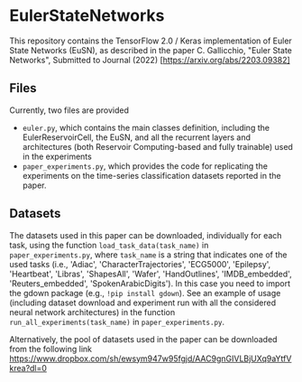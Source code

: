 # EulerStateNetworks
This repository contains the TensorFlow 2.0 / Keras implementation of Euler State Networks (EuSN), as described in the paper
C. Gallicchio, "Euler State Networks", Submitted to Journal (2022) [https://arxiv.org/abs/2203.09382] 

## Files
Currently, two files are provided
* `euler.py`, which contains the main classes definition, including the EulerReservoirCell, the EuSN, and all the recurrent layers and architectures (both Reservoir Computing-based and fully trainable) used in the experiments
* `paper_experiments.py`, which provides the code for replicating the experiments on the time-series classification datasets reported in the paper.

## Datasets
The datasets used in this paper can be downloaded, individually for each task, using the function `load_task_data(task_name)` in `paper_experiments.py`, where `task_name` is a string that indicates one of the used tasks (i.e., 'Adiac', 'CharacterTrajectories', 'ECG5000', 'Epilepsy', 'Heartbeat', 'Libras', 'ShapesAll', 'Wafer', 'HandOutlines', 'IMDB_embedded', 'Reuters_embedded', 'SpokenArabicDigits'). 
In this case you need to import the gdown package (e.g., `!pip install gdown`). See an example of usage (including dataset download and experiment run with all the considered neural network architectures) in the function `run_all_experiments(task_name)` in `paper_experiments.py`.

Alternatively, the pool of datasets used in the paper can be downloaded from the following link https://www.dropbox.com/sh/ewsym947w95fgjd/AAC9gnGIVLBjUXq9aYtfVkrea?dl=0

